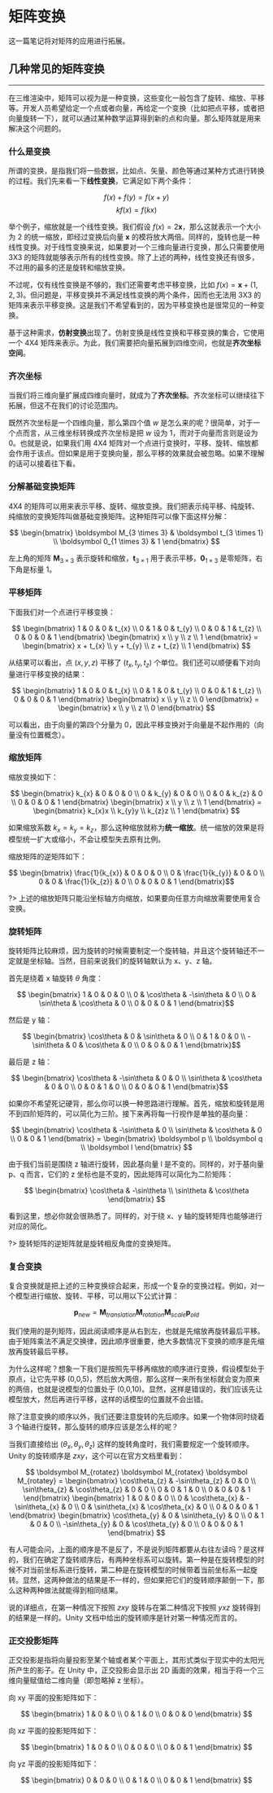 # 矩阵变换

这一篇笔记将对矩阵的应用进行拓展。

## 几种常见的矩阵变换

---

在三维渲染中，矩阵可以视为是一种变换，这些变化一般包含了旋转、缩放、平移等。开发人员希望给定一个点或者向量，再给定一个变换（比如把点平移，或者把向量旋转一下），就可以通过某种数学运算得到新的点和向量。那么矩阵就是用来解决这个问题的。

### 什么是变换

所谓的变换，是指我们将一些数据，比如点、矢量、颜色等通过某种方式进行转换的过程。我们先来看一下**线性变换**，它满足如下两个条件：

$$ f(x)+f(y)=f(x+y) $$
$$ kf(x)=f(kx) $$

举个例子，缩放就是一个线性变换。我们假设 $f(x)=2\boldsymbol x$，那么这就表示一个大小为 2 的统一缩放，即经过变换后向量 $\boldsymbol x$ 的模将放大两倍。同样的，旋转也是一种线性变换。对于线性变换来说，如果要对一个三维向量进行变换，那么只需要使用 3X3 的矩阵就能够表示所有的线性变换。除了上述的两种，线性变换还有很多，不过用的最多的还是旋转和缩放变换。

不过呢，仅有线性变换是不够的，我们还需要考虑平移变换，比如 $f(x)=\boldsymbol x + (1,2,3)$。但问题是，平移变换并不满足线性变换的两个条件，因而也无法用 3X3 的矩阵来表示平移变换。这是我们不希望看到的，因为平移变换也是很常见的一种变换。

基于这种需求，**仿射变换**出现了。仿射变换是线性变换和平移变换的集合，它使用一个 4X4 矩阵来表示。为此，我们需要把向量拓展到四维空间，也就是**齐次坐标空间**。

### 齐次坐标

当我们将三维向量扩展成四维向量时，就成为了**齐次坐标**。齐次坐标可以继续往下拓展，但这不在我们的讨论范围内。

既然齐次坐标是一个四维向量，那么第四个值 $w$ 是怎么来的呢？很简单，对于一个点而言，从三维坐标转换成齐次坐标是把 $w$ 设为 1，而对于向量而言则是设为 0。也就是说，如果我们用 4X4 矩阵对一个点进行变换时，平移、旋转、缩放都会作用于该点。但如果是用于变换向量，那么平移的效果就会被忽略。如果不理解的话可以接着往下看。

### 分解基础变换矩阵

4X4 的矩阵可以用来表示平移、旋转、缩放变换。我们把表示纯平移、纯旋转、纯缩放的变换矩阵叫做基础变换矩阵。这种矩阵可以像下面这样分解：

$$
\begin{bmatrix}
   \boldsymbol M_{3 \times 3} & \boldsymbol t_{3 \times 1} \\
   \boldsymbol 0_{1 \times 3} & 1
\end{bmatrix}
$$

左上角的矩阵 $\boldsymbol M_{3 \times 3}$ 表示旋转和缩放，$\boldsymbol t_{3 \times 1}$ 用于表示平移，$\boldsymbol 0_{1 \times 3}$ 是零矩阵，右下角是标量 1。

### 平移矩阵

下面我们对一个点进行平移变换：

$$
\begin{bmatrix}
   1 & 0 & 0 & t_{x} \\
   0 & 1 & 0 & t_{y} \\
   0 & 0 & 1 & t_{z} \\
   0 & 0 & 0 & 1
\end{bmatrix}
\begin{bmatrix}
   x \\
   y \\
   z \\
   1
\end{bmatrix} =
\begin{bmatrix}
   x + t_{x} \\
   y + t_{y} \\
   z + t_{z} \\
   1
\end{bmatrix}
$$

从结果可以看出，点 $(x,y,z)$ 平移了 $(t_{x},t_{y},t_{z})$ 个单位。我们还可以顺便看下对向量进行平移变换的结果：

$$
\begin{bmatrix}
   1 & 0 & 0 & t_{x} \\
   0 & 1 & 0 & t_{y} \\
   0 & 0 & 1 & t_{z} \\
   0 & 0 & 0 & 1
\end{bmatrix}
\begin{bmatrix}
   x \\
   y \\
   z \\
   0
\end{bmatrix} =
\begin{bmatrix}
   x \\
   y \\
   z \\
   0
\end{bmatrix}
$$

可以看出，由于向量的第四个分量为 0，因此平移变换对于向量是不起作用的（向量没有位置概念）。

### 缩放矩阵

缩放变换如下：

$$
\begin{bmatrix}
   k_{x} & 0 & 0 & 0 \\
   0 & k_{y} & 0 & 0 \\
   0 & 0 & k_{z} & 0 \\
   0 & 0 & 0 & 1
\end{bmatrix}
\begin{bmatrix}
   x \\
   y \\
   z \\
   1
\end{bmatrix} =
\begin{bmatrix}
   k_{x}x \\
   k_{y}y \\
   k_{z}z \\
   1
\end{bmatrix}
$$

如果缩放系数 $k_{x}=k_{y}=k_{z}$，那么这种缩放就称为**统一缩放**。统一缩放的效果是将模型统一扩大或缩小，不会让模型失去原有比例。

缩放矩阵的逆矩阵如下：

$$
\begin{bmatrix}
   \frac{1}{k_{x}} & 0 & 0 & 0 \\
   0 & \frac{1}{k_{y}} & 0 & 0 \\
   0 & 0 & \frac{1}{k_{z}} & 0 \\
   0 & 0 & 0 & 1
\end{bmatrix}$$

?> 上述的缩放矩阵只能沿坐标轴方向缩放，如果要向任意方向缩放需要使用复合变换。

### 旋转矩阵

旋转矩阵比较麻烦，因为旋转的时候需要制定一个旋转轴，并且这个旋转轴还不一定就是坐标轴。当然，目前来说我们的旋转轴默认为 x、y、z 轴。

首先是绕着 x 轴旋转 $\theta$ 角度：

$$
\begin{bmatrix}
   1 & 0 & 0 & 0 \\
   0 & \cos\theta & -\sin\theta & 0 \\
   0 & \sin\theta & \cos\theta & 0 \\
   0 & 0 & 0 & 1
\end{bmatrix}$$

然后是 y 轴：

$$
\begin{bmatrix}
   \cos\theta & 0 & \sin\theta & 0 \\
   0 & 1 & 0 & 0 \\
   -\sin\theta & 0 & \cos\theta & 0 \\
   0 & 0 & 0 & 1
\end{bmatrix}$$

最后是 z 轴：

$$
\begin{bmatrix}
   \cos\theta & -\sin\theta & 0 & 0 \\
   \sin\theta & \cos\theta & 0 & 0 \\
   0 & 0 & 1 & 0 \\
   0 & 0 & 0 & 1
\end{bmatrix}$$

如果你不希望死记硬背，那么你可以换一种思路进行理解。首先，缩放和旋转是用不到四阶矩阵的，可以简化为三阶。接下来再将每一行视作是单独的基向量：

$$
\begin{bmatrix}
   \cos\theta & -\sin\theta & 0 \\
   \sin\theta & \cos\theta & 0 \\
   0 & 0 & 1 
\end{bmatrix} = 
\begin{bmatrix}
   \boldsymbol p \\
   \boldsymbol q \\
   \boldsymbol l
\end{bmatrix}
$$

由于我们当前是围绕 z 轴进行旋转，因此基向量 l 是不变的。同样的，对于基向量 p、q 而言，它们的 z 坐标也是不变的，因此矩阵可以简化为二阶矩阵：

$$
\begin{bmatrix}
   \cos\theta & -\sin\theta \\
   \sin\theta & \cos\theta
\end{bmatrix}
$$

看到这里，想必你就会很熟悉了。同样的，对于绕 x、y 轴的旋转矩阵也能够进行对应的简化。

?> 旋转矩阵的逆矩阵就是旋转相反角度的变换矩阵。

### 复合变换

复合变换就是把上述的三种变换综合起来，形成一个复杂的变换过程。例如，对一个模型进行缩放、旋转、平移，可以用以下公式计算：

$$ \boldsymbol p_{new} = \boldsymbol M_{translation} \boldsymbol M_{rotation} \boldsymbol M_{scale} \boldsymbol p_{old} $$

我们使用的是列矩阵，因此阅读顺序是从右到左，也就是先缩放再旋转最后平移。由于矩阵乘法不满足交换律，因此顺序很重要，绝大多数情况下变换的顺序是先缩放再旋转最后平移。

为什么这样呢？想象一下我们是按照先平移再缩放的顺序进行变换，假设模型处于原点，让它先平移 (0,0,5)，然后放大两倍，那么这样一来所有坐标就会变为原来的两倍，也就是说模型的位置处于 (0,0,10)。显然，这样是错误的，我们应该先让模型放大，然后再进行平移，这样的话模型的位置就不会出错。

除了注意变换的顺序以外，我们还要注意旋转的先后顺序。如果一个物体同时绕着 3 个轴进行旋转，那么旋转的顺序应该是怎么样的呢？

当我们直接给出 $(\theta_{x},\theta_{y},\theta_{z})$ 这样的旋转角度时，我们需要规定一个旋转顺序。Unity 的旋转顺序是 $zxy$，这个可以在官方文档里看到：

$$
\boldsymbol M_{rotatez} \boldsymbol M_{rotatex} \boldsymbol M_{rotatey} = 
\begin{bmatrix}
   \cos\theta_{z} & -\sin\theta_{z} & 0 & 0 \\
   \sin\theta_{z} & \cos\theta_{z} & 0 & 0 \\
   0 & 0 & 1 & 0 \\
   0 & 0 & 0 & 1
\end{bmatrix}
\begin{bmatrix}
   1 & 0 & 0 & 0 \\
   0 & \cos\theta_{x} & -\sin\theta_{x} & 0 \\
   0 & \sin\theta_{x} & \cos\theta_{x} & 0 \\
   0 & 0 & 0 & 1
\end{bmatrix}
\begin{bmatrix}
   \cos\theta_{y} & 0 & \sin\theta_{y} & 0 \\
   0 & 1 & 0 & 0 \\
   -\sin\theta_{y} & 0 & \cos\theta_{y} & 0 \\
   0 & 0 & 0 & 1
\end{bmatrix}
$$

有人可能会问，上面的顺序是不是反了，不是说列矩阵都要从右往左读吗？是这样的，我们在确定了旋转顺序后，有两种坐标系可以旋转。第一种是在旋转模型的时候不对当前坐标系进行旋转，第二种是在旋转模型的时候带着当前坐标系一起旋转。显然，这两种做法的结果是不一样的，但如果把它们的旋转顺序颠倒一下，那么这种两种做法就能得到相同结果。

说的详细点，在第一种情况下按照 $zxy$ 旋转与在第二种情况下按照 $yxz$ 旋转得到的结果是一样的。Unity 文档中给出的旋转顺序是针对第一种情况而言的。

### 正交投影矩阵

正交投影是指将向量投影至某个轴或者某个平面上，其形式类似于现实中的太阳光所产生的影子。在 Unity 中，正交投影会显示出 2D 画面的效果，相当于将一个三维向量赋值给二维向量（即忽略掉 z 坐标）。

向 xy 平面的投影矩阵如下：

$$
\begin{bmatrix}
   1 & 0 & 0 \\
   0 & 1 & 0 \\
   0 & 0 & 0 
\end{bmatrix}
$$

向 xz 平面的投影矩阵如下：

$$
\begin{bmatrix}
   1 & 0 & 0 \\
   0 & 0 & 0 \\
   0 & 0 & 1 
\end{bmatrix}
$$

向 yz 平面的投影矩阵如下：

$$
\begin{bmatrix}
   0 & 0 & 0 \\
   0 & 1 & 0 \\
   0 & 0 & 1 
\end{bmatrix}
$$